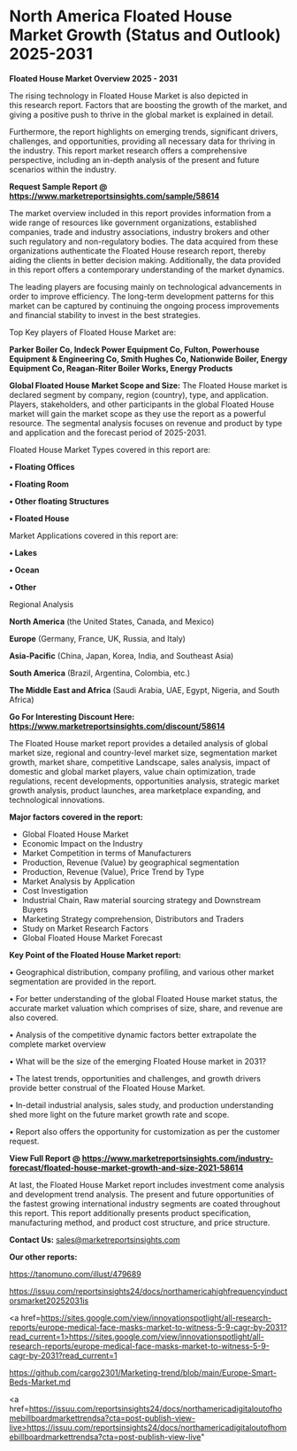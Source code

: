  # North America Floated House Market Growth (Status and Outlook) 2025-2031

<Strong> Floated House Market Overview 2025 - 2031</strong>

The rising technology in Floated House Market is also depicted in this research report. Factors that are boosting the growth of the market, and giving a positive push to thrive in the global market is explained in detail.

Furthermore, the report highlights on emerging trends, significant drivers, challenges, and opportunities, providing all necessary data for thriving in the industry. This report market research offers a comprehensive perspective, including an in-depth analysis of the present and future scenarios within the industry.

<strong>Request Sample Report @ <a href=https://www.marketreportsinsights.com/sample/58614>https://www.marketreportsinsights.com/sample/58614</a></strong>

The market overview included in this report provides information from a wide range of resources like government organizations, established companies, trade and industry associations, industry brokers and other such regulatory and non-regulatory bodies. The data acquired from these organizations authenticate the Floated House research report, thereby aiding the clients in better decision making. Additionally, the data provided in this report offers a contemporary understanding of the market dynamics.

The leading players are focusing mainly on technological advancements in order to improve efficiency. The long-term development patterns for this market can be captured by continuing the ongoing process improvements and financial stability to invest in the best strategies.

Top Key players of Floated House Market are:

<strong>Parker Boiler Co, Indeck Power Equipment Co, Fulton, Powerhouse Equipment & Engineering Co, Smith Hughes Co, Nationwide Boiler, Energy Equipment Co, Reagan-Riter Boiler Works, Energy Products</strong>

<strong><b>Global Floated House Market Scope and Size:</b></strong>
The Floated House market is declared segment by company, region (country), type, and application. Players, stakeholders, and other participants in the global Floated House market will gain the market scope as they use the report as a powerful resource. The segmental analysis focuses on revenue and product by type and application and the forecast period of 2025-2031.

Floated House Market Types covered in this report are:

<strong>• Floating Offices

• Floating Room

• Other floating Structures

• Floated House</strong>

Market Applications covered in this report are:

<strong>• Lakes

• Ocean

• Other</strong> 

Regional Analysis

<strong>North America</strong> (the United States, Canada, and Mexico)

<strong>Europe</strong> (Germany, France, UK, Russia, and Italy)

<strong>Asia-Pacific</strong> (China, Japan, Korea, India, and Southeast Asia)

<strong>South America</strong> (Brazil, Argentina, Colombia, etc.)

<strong>The Middle East and Africa</strong> (Saudi Arabia, UAE, Egypt, Nigeria, and South Africa)

<strong>Go For Interesting Discount Here: <a href=https://www.marketreportsinsights.com/discount/58614>https://www.marketreportsinsights.com/discount/58614</a></strong>

The Floated House market report provides a detailed analysis of global market size, regional and country-level market size, segmentation market growth, market share, competitive Landscape, sales analysis, impact of domestic and global market players, value chain optimization, trade regulations, recent developments, opportunities analysis, strategic market growth analysis, product launches, area marketplace expanding, and technological innovations.

<strong><b>Major factors covered in the report:</b></strong>
<ul>
  <li>Global Floated House Market </li>
  <li>Economic Impact on the Industry</li>
  <li>Market Competition in terms of Manufacturers</li>
  <li>Production, Revenue (Value) by geographical segmentation</li>
  <li>Production, Revenue (Value), Price Trend by Type</li>
  <li>Market Analysis by Application</li>
  <li>Cost Investigation</li>
  <li>Industrial Chain, Raw material sourcing strategy and Downstream Buyers</li>
  <li>Marketing Strategy comprehension, Distributors and Traders</li>
  <li>Study on Market Research Factors</li>
  <li>Global Floated House Market Forecast</li>
</ul>

<strong><b>Key Point of the Floated House Market report:</b></strong>

• Geographical distribution, company profiling, and various other market segmentation are provided in the report.

• For better understanding of the global Floated House market status, the accurate market valuation which comprises of size, share, and revenue are also covered.

• Analysis of the competitive dynamic factors better extrapolate the complete market overview

• What will be the size of the emerging Floated House market in 2031?

• The latest trends, opportunities and challenges, and growth drivers provide better construal of the Floated House Market.

• In-detail industrial analysis, sales study, and production understanding shed more light on the future market growth rate and scope.

• Report also offers the opportunity for customization as per the customer request.

<strong><b>View Full Report @ <a href=https://www.marketreportsinsights.com/industry-forecast/floated-house-market-growth-and-size-2021-58614>https://www.marketreportsinsights.com/industry-forecast/floated-house-market-growth-and-size-2021-58614</a></b></strong>


At last, the Floated House Market report includes investment come analysis and development trend analysis. The present and future opportunities of the fastest growing international industry segments are coated throughout this report. This report additionally presents product specification, manufacturing method, and product cost structure, and price structure.

<strong>Contact Us:</strong>
sales@marketreportsinsights.com

<strong>Our other reports:</strong>

<a href=https://tanomuno.com/illust/479689>https://tanomuno.com/illust/479689</a>

<a href=https://issuu.com/reportsinsights24/docs/northamericahighfrequencyinductorsmarket20252031is>https://issuu.com/reportsinsights24/docs/northamericahighfrequencyinductorsmarket20252031is</a>

<a href=https://sites.google.com/view/innovationspotlight/all-research-reports/europe-medical-face-masks-market-to-witness-5-9-cagr-by-2031?read_current=1>https://sites.google.com/view/innovationspotlight/all-research-reports/europe-medical-face-masks-market-to-witness-5-9-cagr-by-2031?read_current=1</a>

<a href=https://github.com/cargo2301/Marketing-trend/blob/main/Europe-Smart-Beds-Market.md>https://github.com/cargo2301/Marketing-trend/blob/main/Europe-Smart-Beds-Market.md</a>

<a href=https://issuu.com/reportsinsights24/docs/northamericadigitaloutofhomebillboardmarkettrendsa?cta=post-publish-view-live>https://issuu.com/reportsinsights24/docs/northamericadigitaloutofhomebillboardmarkettrendsa?cta=post-publish-view-live</a>"
